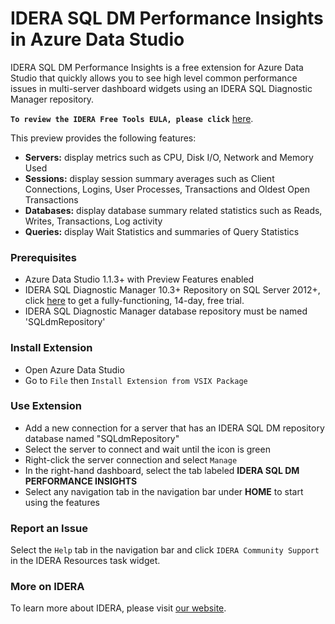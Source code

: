 # IDERA SQL DM Performance Insights in Azure Data Studio

IDERA SQL DM Performance Insights is a free extension for Azure Data Studio that quickly allows you to see high level common performance issues in multi-server dashboard widgets using an IDERA SQL Diagnostic Manager repository.

**`To review the IDERA Free Tools EULA, please click`** [here](https://d7umqicpi7263.cloudfront.net/eula/product/2f850185-a21a-4b72-a75e-5dca4f70cede/22d44622-66c1-4074-8aae-7fd41d987496.txt).

This preview provides the following features:
- **Servers:** display metrics such as CPU, Disk I/O, Network and Memory Used
- **Sessions:** display session summary averages such as Client Connections, Logins, User Processes, Transactions and Oldest Open Transactions
- **Databases:** display database summary related statistics such as Reads, Writes, Transactions, Log activity
- **Queries:** display Wait Statistics and summaries of Query Statistics

### Prerequisites
- Azure Data Studio 1.1.3+ with Preview Features enabled
- IDERA SQL Diagnostic Manager 10.3+ Repository on SQL Server 2012+, click [here](https://www.idera.com/productssolutions/sqlserver/sqldiagnosticmanager) to get a fully-functioning, 14-day, free trial.
- IDERA SQL Diagnostic Manager database repository must be named 'SQLdmRepository'

### Install Extension
- Open Azure Data Studio
- Go to `File` then `Install Extension from VSIX Package`

### Use Extension
- Add a new connection for a server that has an IDERA SQL DM repository database named "SQLdmRepository"
- Select the server to connect and wait until the icon is green
- Right-click the server connection and select `Manage`
- In the right-hand dashboard, select the tab labeled **IDERA SQL DM PERFORMANCE INSIGHTS**
- Select any navigation tab in the navigation bar under **HOME** to start using the features

### Report an Issue
Select the `Help` tab in the navigation bar and click `IDERA Community Support` in the IDERA Resources task widget.

### More on IDERA
To learn more about IDERA, please visit [our website](http://www.idera.com).
